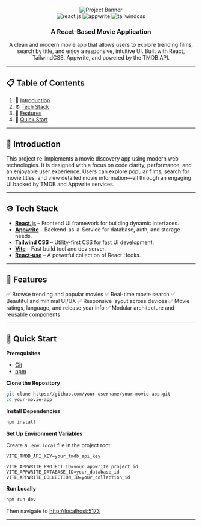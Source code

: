 <div align="center">
  <br />
  <img src="public/readme/hero.png" alt="Project Banner" />
  <br />
  <div>
    <img src="https://img.shields.io/badge/-React_JS-black?style=for-the-badge&logoColor=white&logo=react&color=61DAFB" alt="react.js" />
    <img src="https://img.shields.io/badge/-Appwrite-black?style=for-the-badge&logoColor=white&logo=appwrite&color=FD366E" alt="appwrite" />
    <img src="https://img.shields.io/badge/-Tailwind_CSS-black?style=for-the-badge&logoColor=white&logo=tailwindcss&color=06B6D4" alt="tailwindcss" />
  </div>

  <h3 align="center">A React-Based Movie Application</h3>

  <div align="center">
    A clean and modern movie app that allows users to explore trending films, search by title, and enjoy a responsive, intuitive UI. Built with React, TailwindCSS, Appwrite, and powered by the TMDB API.
  </div>
</div>

---

## 📋 Table of Contents

1. 🤖 [Introduction](#introduction)
2. ⚙️ [Tech Stack](#tech-stack)
3. 🔋 [Features](#features)
4. 🤸 [Quick Start](#quick-start)

---

## 🤖 Introduction

This project re-implements a movie discovery app using modern web technologies. It is designed with a focus on code clarity, performance, and an enjoyable user experience. Users can explore popular films, search for movie titles, and view detailed movie information—all through an engaging UI backed by TMDB and Appwrite services.

---

## ⚙️ Tech Stack

* **[React.js](https://react.dev/)** – Frontend UI framework for building dynamic interfaces.
* **[Appwrite](https://appwrite.io/)** – Backend-as-a-Service for database, auth, and storage needs.
* **[Tailwind CSS](https://tailwindcss.com/)** – Utility-first CSS for fast UI development.
* **[Vite](https://vitejs.dev/)** – Fast build tool and dev server.
* **[React-use](https://github.com/streamich/react-use)** – A powerful collection of React Hooks.

---

## 🔋 Features

✅ Browse trending and popular movies
✅ Real-time movie search
✅ Beautiful and minimal UI/UX
✅ Responsive layout across devices
✅ Movie ratings, language, and release year info
✅ Modular architecture and reusable components

---

## 🤸 Quick Start

**Prerequisites**

* [Git](https://git-scm.com/)
* [npm](https://www.npmjs.com/)

**Clone the Repository**

```bash
git clone https://github.com/your-username/your-movie-app.git
cd your-movie-app
```

**Install Dependencies**

```bash
npm install
```

**Set Up Environment Variables**

Create a `.env.local` file in the project root:

```env
VITE_TMDB_API_KEY=your_tmdb_api_key

VITE_APPWRITE_PROJECT_ID=your_appwrite_project_id
VITE_APPWRITE_DATABASE_ID=your_database_id
VITE_APPWRITE_COLLECTION_ID=your_collection_id
```

**Run Locally**

```bash
npm run dev
```

Then navigate to [http://localhost:5173](http://localhost:5173)

---

